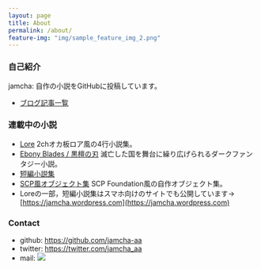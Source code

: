 ```yaml
---
layout: page
title: About
permalink: /about/
feature-img: "img/sample_feature_img_2.png"
---
```


### 自己紹介

jamcha: 自作の小説をGitHubに投稿しています。


-   [ブログ記事一覧](https://jamcha-aa.github.io/archive.html) 

### 連載中の小説

-   [Lore](https://github.com/jamcha-aa/Lore) 2chオカ板ロア風の4行小説集。
-   [Ebony Blades / 黒檀の刃](https://github.com/jamcha-aa/EbonyBlades) 滅亡した国を舞台に繰り広げられるダークファンタジー小説。
-   [短編小説集](https://github.com/jamcha-aa/ShortShort) 
-   [SCP風オブジェクト集](https://github.com/jamcha-aa/ShortShort) SCP Foundation風の自作オブジェクト集。
-   Loreの一部，短編小説集はスマホ向けのサイトでも公開しています→ [https://jamcha.wordpress.com](https://jamcha.wordpress.com)

### Contact

-   github: [<https://github.com/jamcha-aa>](https://github.com/jamcha-aa)
-   twitter: [<https://twitter.com/jamcha_aa>](https://twitter.com/jamcha_aa)
-   mail: ![](https://services.nexodyne.com/email/icon/DmmOkiL%2B.Lhw/Owdx44Y%3D/R01haWw%3D/0/image.png)
